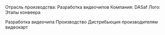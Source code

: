 Отрасль производства: Разработка видеочипов Компания: DASaf Лого: Этапы конвеера

Разработка видеочипа
Производство
Дистрибьюция производителям видеокарт
